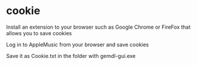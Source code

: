 # cookie
Install an extension to your browser such as Google Chrome or FireFox that allows you to save cookies

Log in to AppleMusic from your browser and save cookies

Save it as Cookie.txt in the folder with gemdl-gui.exe

